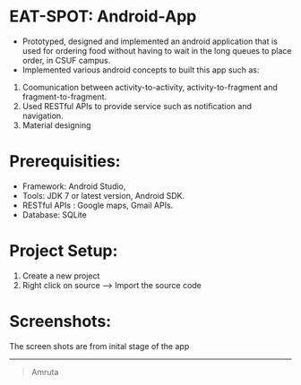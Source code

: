 
# EAT-SPOT: Android-App

- Prototyped, designed and implemented an android application that is used for ordering food without having to wait in the long queues to place order, in CSUF campus. 
- Implemented various android concepts to built this app such as:
1. Coomunication between activity-to-activity, activity-to-fragment and fragment-to-fragment.
2. Used RESTful APIs to provide service such as notification and navigation.
3. Material designing 

# Prerequisities:

- Framework: Android Studio, 
- Tools: JDK 7 or latest version, Android SDK.
- RESTful APIs : Google maps, Gmail APIs.
- Database: SQLite

# Project Setup:

1. Create a new project 
2. Right click on source --> Import the source code

# Screenshots: 
The screen shots are from inital stage of the app




-------------------------------------
> Amruta 







